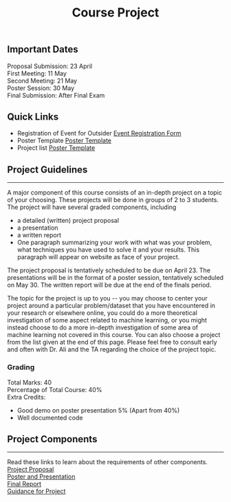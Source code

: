 ﻿---  
layout: page  
title: Course Project  
permalink: /project/  
---  
## Important Dates

Proposal Submission: 23 April<br>
First Meeting:  11 May<br>
Second Meeting: 21 May<br>
Poster Session: 30 May<br>
Final Submission: After Final Exam <br>

## Quick Links
- Registration of Event for Outsider 
   <a href="{{ '/event_registration/' | prepend: site.baseurl | prepend: site.url }}">Event Registration Form</a> <br>
- Poster Template
   <a href="{{ '/project_poster_template/' | prepend: site.baseurl | prepend: site.url }}">Poster Template</a> <br>
- Project list
   <a href="{{ '/project_list/' | prepend: site.baseurl | prepend: site.url }}">Poster Template</a> <br>

 


## Project Guidelines
___

A major component of this course consists of an in-depth project on a topic of your choosing. These projects will be done in groups of 2 to 3 students. The project will have several graded components, including  
- a detailed (written) project proposal  
- a presentation  
- a written report  
- One paragraph summarizing your work with what was your problem, what techniques you have used to solve it and your results. This paragraph will appear on website as face of your project.
  
The project proposal is tentatively scheduled to be due on April 23. The presentations will be in the format of a poster session, tentatively scheduled on May 30. The written report will be due at the end of the finals period.  

The topic for the project is up to you -- you may choose to center your project around a particular problem/dataset that you have encountered in your research or elsewhere online, you could do a more theoretical investigation of some aspect related to machine learning, or you might instead choose to do a more in-depth investigation of some area of machine learning not covered in this course. You can also choose a project from the list given at the end of this page. Please feel free to consult early and often with Dr. Ali and the TA regarding the choice of the project topic.  
  
### Grading 

Total Marks: 40<br>
Percentage of Total Course: 40% <br>
Extra Credits: 
- Good demo on poster presentation 5% (Apart from 40%) 
- Well documented code
 

## Project Components
___
Read these links to learn about the requirements of other components. <br>
<a href="{{ '/project_proposal/' | prepend: site.baseurl | prepend: site.url }}">Project Proposal</a> <br>
<a href="{{ '/project_poster/' | prepend: site.baseurl | prepend: site.url }}">Poster and Presentation</a> <br>
<a href="{{ '/project_report/' | prepend: site.baseurl | prepend: site.url }}">Final Report</a> <br>
<a href="{{ '/project_guide/' | prepend: site.baseurl | prepend: site.url }}">Guidance for Project</a> <br>



